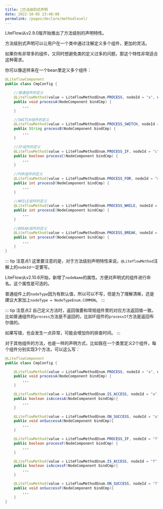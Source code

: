 ```yaml
---
title: 🥥方法级别式声明
date: 2022-10-05 23:40:08
permalink: /pages/declare/methodlevel/
---
```


LiteFlow从v2.9.0版开始推出了方法级别的声明特性。

方法级别式声明可以让用户在一个类中通过注解定义多个组件，更加的灵活。

如果你有非常多的组件，又同时想避免类的定义过多的问题，那这个特性非常适合这种需求。

你可以像这样来在一个bean里定义多个组件：

```java
@LiteflowComponent
public class CmpConfig {

    //普通组件的定义
    @LiteflowMethod(value = LiteFlowMethodEnum.PROCESS, nodeId = "a", nodeName = "A组件")
    public void processA(NodeComponent bindCmp) {
        ...
    }

    //SWITCH组件的定义
    @LiteflowMethod(value = LiteFlowMethodEnum.PROCESS_SWITCH, nodeId = "b", nodeName = "B组件", nodeType = NodeTypeEnum.SWITCH)
    public String processB(NodeComponent bindCmp) {
        ...
    }
    
    //IF组件的定义
    @LiteflowMethod(value = LiteFlowMethodEnum.PROCESS_IF, nodeId = "c", nodeName = "C组件", nodeType = NodeTypeEnum.IF)
    public boolean processC(NodeComponent bindCmp) {
        ...
    }
    
    //FOR组件的定义
    @LiteflowMethod(value = LiteFlowMethodEnum.PROCESS_FOR, nodeId = "d", nodeName = "D组件", nodeType = NodeTypeEnum.FOR)
    public int processD(NodeComponent bindCmp) {
        ...
    }
    
    //WHILE组件的定义
    @LiteflowMethod(value = LiteFlowMethodEnum.PROCESS_WHILE, nodeId = "e", nodeName = "E组件", nodeType = NodeTypeEnum.WHILE)
    public int processE(NodeComponent bindCmp) {
        ...
    }
    
    //BREAK组件的定义
    @LiteflowMethod(value = LiteFlowMethodEnum.PROCESS_BREAK, nodeId = "f", nodeName = "F组件", nodeType = NodeTypeEnum.BREAK)
    public int processF(NodeComponent bindCmp) {
        ...
    }
}
```

::: tip 注意点1
这里要注意的是，对于方法级别声明特性来说，`@LiteflowMethod`注解上的`nodeId`一定要写。

LiteFlow从v2.10.6开始，新增了`nodeName`的属性。方便对声明式的组件进行命名。这个属性是可选的。

普通组件上的`nodeType`因为有默认值，所以可以不写，但是为了理解清晰，还是建议大家加上`nodeType = NodeTypeEnum.COMMON`。
:::

::: tip 注意点2
自己定义方法时，返回值要和常规组件里的对应方法返回值一致。比如普通组件的`process`方法是不返回的，比如IF组件的`processIf`方法是返回布尔值的。

如果写错，也会发生一点异常，可能会增加你的排查时间。
:::

对于其他组件的方法，也是一样的声明方式，比如我在一个类里定义2个组件，每个组件分别实现3个方法，可以这么写：

```java
@LiteflowComponent
public class CmpConfig {

    @LiteflowMethod(value = LiteFlowMethodEnum.PROCESS, nodeId = "a", nodeType = NodeTypeEnum.COMMON)
    public void processA(NodeComponent bindCmp) {
        ...
    }

    @LiteflowMethod(value = LiteFlowMethodEnum.IS_ACCESS, nodeId = "a", nodeType = NodeTypeEnum.COMMON)
    public boolean isAccessA(NodeComponent bindCmp){
        ...
    }

    @LiteflowMethod(value = LiteFlowMethodEnum.ON_SUCCESS, nodeId = "a", nodeType = NodeTypeEnum.COMMON)
    public void onSuccessA(NodeComponent bindCmp){
        ...
    }

    @LiteflowMethod(value = LiteFlowMethodEnum.PROCESS_IF, nodeId = "f", nodeType = NodeTypeEnum.IF)
    public boolean processF(NodeComponent bindCmp) {
        ...
    }

    @LiteflowMethod(value = LiteFlowMethodEnum.IS_ACCESS, nodeId = "f", nodeType = NodeTypeEnum.IF)
    public boolean isAccessF(NodeComponent bindCmp){
        ...
    }

    @LiteflowMethod(value = LiteFlowMethodEnum.ON_SUCCESS, nodeId = "f", nodeType = NodeTypeEnum.IF)
    public void onSuccessF(NodeComponent bindCmp){
        ...
    }
}
```
